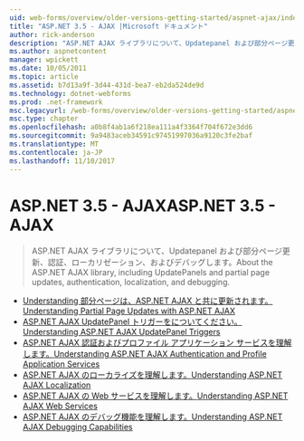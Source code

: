 ```yaml
---
uid: web-forms/overview/older-versions-getting-started/aspnet-ajax/index
title: "ASP.NET 3.5 - AJAX |Microsoft ドキュメント"
author: rick-anderson
description: "ASP.NET AJAX ライブラリについて、Updatepanel および部分ページ更新、認証、ローカリゼーション、およびデバッグします。"
ms.author: aspnetcontent
manager: wpickett
ms.date: 10/05/2011
ms.topic: article
ms.assetid: b7d13a9f-3d44-431d-bea7-eb2da524de9d
ms.technology: dotnet-webforms
ms.prod: .net-framework
msc.legacyurl: /web-forms/overview/older-versions-getting-started/aspnet-ajax
msc.type: chapter
ms.openlocfilehash: a0b8f4ab1a6f218ea111a4f3364f704f672e3dd6
ms.sourcegitcommit: 9a9483aceb34591c97451997036a9120c3fe2baf
ms.translationtype: MT
ms.contentlocale: ja-JP
ms.lasthandoff: 11/10/2017
---
```

<a name="aspnet-35---ajax"></a><span data-ttu-id="e6a47-103">ASP.NET 3.5 - AJAX</span><span class="sxs-lookup"><span data-stu-id="e6a47-103">ASP.NET 3.5 - AJAX</span></span>
====================
> <span data-ttu-id="e6a47-104">ASP.NET AJAX ライブラリについて、Updatepanel および部分ページ更新、認証、ローカリゼーション、およびデバッグします。</span><span class="sxs-lookup"><span data-stu-id="e6a47-104">About the ASP.NET AJAX library, including UpdatePanels and partial page updates, authentication, localization, and debugging.</span></span>


- [<span data-ttu-id="e6a47-105">Understanding 部分ページは、ASP.NET AJAX と共に更新されます。</span><span class="sxs-lookup"><span data-stu-id="e6a47-105">Understanding Partial Page Updates with ASP.NET AJAX</span></span>](understanding-partial-page-updates-with-asp-net-ajax.md)
- [<span data-ttu-id="e6a47-106">ASP.NET AJAX UpdatePanel トリガーをについてください。</span><span class="sxs-lookup"><span data-stu-id="e6a47-106">Understanding ASP.NET AJAX UpdatePanel Triggers</span></span>](understanding-asp-net-ajax-updatepanel-triggers.md)
- [<span data-ttu-id="e6a47-107">ASP.NET AJAX 認証およびプロファイル アプリケーション サービスを理解します。</span><span class="sxs-lookup"><span data-stu-id="e6a47-107">Understanding ASP.NET AJAX Authentication and Profile Application Services</span></span>](understanding-asp-net-ajax-authentication-and-profile-application-services.md)
- [<span data-ttu-id="e6a47-108">ASP.NET AJAX のローカライズを理解します。</span><span class="sxs-lookup"><span data-stu-id="e6a47-108">Understanding ASP.NET AJAX Localization</span></span>](understanding-asp-net-ajax-localization.md)
- [<span data-ttu-id="e6a47-109">ASP.NET AJAX の Web サービスを理解します。</span><span class="sxs-lookup"><span data-stu-id="e6a47-109">Understanding ASP.NET AJAX Web Services</span></span>](understanding-asp-net-ajax-web-services.md)
- [<span data-ttu-id="e6a47-110">ASP.NET AJAX のデバッグ機能を理解します。</span><span class="sxs-lookup"><span data-stu-id="e6a47-110">Understanding ASP.NET AJAX Debugging Capabilities</span></span>](understanding-asp-net-ajax-debugging-capabilities.md)
